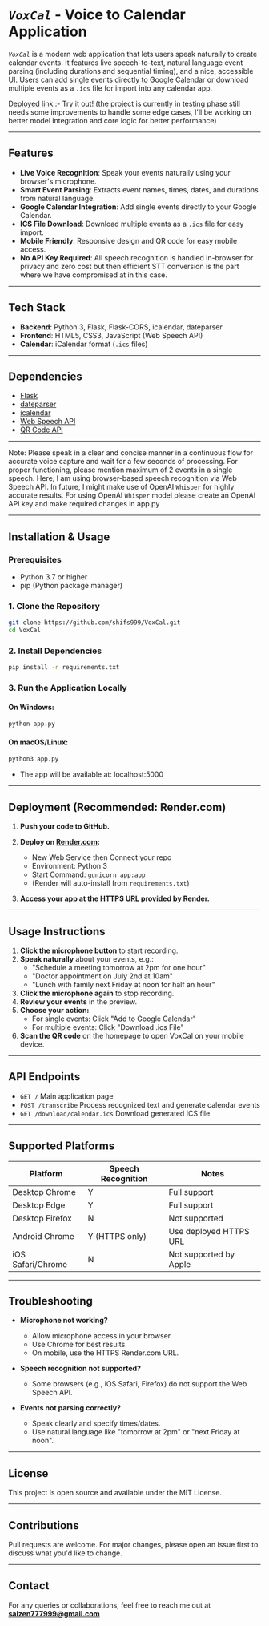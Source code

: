 # *`VoxCal`* - Voice to Calendar Application

*`VoxCal`* is a modern web application that lets users speak naturally to create calendar events. It features live speech-to-text, natural language event parsing (including durations and sequential timing), and a nice, accessible UI. Users can add single events directly to Google Calendar or download multiple events as a `.ics` file for import into any calendar app.

[Deployed link](https://voxcal.onrender.com/) :-   Try it out! (the project is currently in testing phase still needs some improvements to handle some edge cases, I'll be working on better model integration and core logic for better performance)

---

## Features

- **Live Voice Recognition**: Speak your events naturally using your browser's microphone.
- **Smart Event Parsing**: Extracts event names, times, dates, and durations from natural language.
- **Google Calendar Integration**: Add single events directly to your Google Calendar.
- **ICS File Download**: Download multiple events as a `.ics` file for easy import.
- **Mobile Friendly**: Responsive design and QR code for easy mobile access.
- **No API Key Required**: All speech recognition is handled in-browser for privacy and zero cost but then efficient STT conversion is the part where we have compromised at in this case.

---

## Tech Stack

- **Backend**: Python 3, Flask, Flask-CORS, icalendar, dateparser
- **Frontend**: HTML5, CSS3, JavaScript (Web Speech API)
- **Calendar**: iCalendar format (`.ics` files)
  
---

## Dependencies

- [Flask](https://flask.palletsprojects.com/)
- [dateparser](https://dateparser.readthedocs.io/)
- [icalendar](https://icalendar.readthedocs.io/)
- [Web Speech API](https://developer.mozilla.org/en-US/docs/Web/API/Web_Speech_API)
- [QR Code API](https://goqr.me/api/)

---

Note: Please speak in a clear and concise manner in a continuous flow for accurate voice capture and wait for a few seconds of processing. For proper functioning, please mention maximum of 2 events in a single speech. Here, I am using browser-based speech recognition via Web Speech API. In future, I might make use of OpenAI `Whisper` for highly accurate results. For using OpenAI `Whisper` model please create an OpenAI API key and make required changes in app.py

---

## Installation & Usage

### Prerequisites

- Python 3.7 or higher
- pip (Python package manager)

### 1. Clone the Repository

```bash
git clone https://github.com/shifs999/VoxCal.git
cd VoxCal
```

### 2. Install Dependencies

```bash
pip install -r requirements.txt
```

### 3. Run the Application Locally

#### On Windows:
```bash
python app.py
```

#### On macOS/Linux:
```bash
python3 app.py
```

- The app will be available at: localhost:5000

---

## Deployment (Recommended: Render.com)

1. **Push your code to GitHub.**

2. **Deploy on [Render.com](https://render.com):**
   - New Web Service then Connect your repo
   - Environment: Python 3
   - Start Command: `gunicorn app:app`
   - (Render will auto-install from `requirements.txt`)

3. **Access your app at the HTTPS URL provided by Render.**

---

## Usage Instructions

1. **Click the microphone button** to start recording.
2. **Speak naturally** about your events, e.g.:
   - "Schedule a meeting tomorrow at 2pm for one hour"
   - "Doctor appointment on July 2nd at 10am"
   - "Lunch with family next Friday at noon for half an hour"
3. **Click the microphone again** to stop recording.
4. **Review your events** in the preview.
5. **Choose your action:**
   - For single events: Click "Add to Google Calendar"
   - For multiple events: Click "Download .ics File"
6. **Scan the QR code** on the homepage to open VoxCal on your mobile device.

---

## API Endpoints

- `GET /`  Main application page
- `POST /transcribe`  Process recognized text and generate calendar events
- `GET /download/calendar.ics`  Download generated ICS file

---

## Supported Platforms

| Platform         | Speech Recognition | Notes                        |
|------------------|-------------------|------------------------------|
| Desktop Chrome   | Y               | Full support                 |
| Desktop Edge     | Y                | Full support                 |
| Desktop Firefox  | N                | Not supported                |
| Android Chrome   | Y (HTTPS only)   | Use deployed HTTPS URL       |
| iOS Safari/Chrome| N                | Not supported by Apple       |

---

## Troubleshooting

- **Microphone not working?**
  - Allow microphone access in your browser.
  - Use Chrome for best results.
  - On mobile, use the HTTPS Render.com URL.

- **Speech recognition not supported?**
  - Some browsers (e.g., iOS Safari, Firefox) do not support the Web Speech API.

- **Events not parsing correctly?**
  - Speak clearly and specify times/dates.
  - Use natural language like "tomorrow at 2pm" or "next Friday at noon".

---

## License

This project is open source and available under the MIT License.

---
## Contributions 

Pull requests are welcome. For major changes, please open an issue first to discuss what you'd like to change.

---

## Contact

For any queries or collaborations, feel free to reach me out at **saizen777999@gmail.com**
